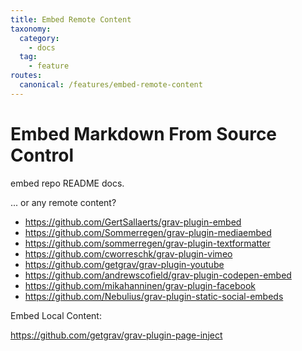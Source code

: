 ```yaml
---
title: Embed Remote Content
taxonomy:
  category: 
    - docs
  tag:
    - feature
routes:
  canonical: /features/embed-remote-content
---
```

# Embed Markdown From Source Control

embed repo README docs.

... or any remote content?
 - https://github.com/GertSallaerts/grav-plugin-embed
 - https://github.com/Sommerregen/grav-plugin-mediaembed
 - https://github.com/sommerregen/grav-plugin-textformatter
 - https://github.com/cworreschk/grav-plugin-vimeo
 - https://github.com/getgrav/grav-plugin-youtube
 - https://github.com/andrewscofield/grav-plugin-codepen-embed
 - https://github.com/mikahanninen/grav-plugin-facebook
 - https://github.com/Nebulius/grav-plugin-static-social-embeds
 

Embed Local Content:

https://github.com/getgrav/grav-plugin-page-inject
